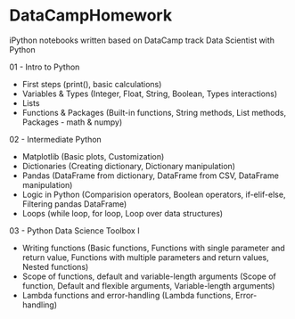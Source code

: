 # DataCampHomework
iPython notebooks written based on DataCamp track Data Scientist with Python

01 - Intro to Python
   * First steps (print(), basic calculations)
   * Variables & Types (Integer, Float, String, Boolean, Types interactions)
   * Lists
   * Functions & Packages (Built-in functions, String methods, List methods, Packages - math & numpy)
   
02 - Intermediate Python
   * Matplotlib (Basic plots, Customization)
   * Dictionaries (Creating dictionary, Dictionary manipulation)
   * Pandas (DataFrame from dictionary, DataFrame from CSV, DataFrame manipulation)
   * Logic in Python (Comparision operators, Boolean operators, if-elif-else, Filtering pandas DataFrame)
   * Loops (while loop, for loop, Loop over data structures)
   
03 - Python Data Science Toolbox I  
   * Writing functions (Basic functions, Functions with single parameter and return value, Functions with multiple parameters and return values, Nested functions)
   * Scope of functions, default and variable-length arguments (Scope of function, Default and flexible arguments, Variable-length arguments)
   * Lambda functions and error-handling (Lambda functions, Error-handling)

